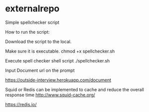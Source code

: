 # externalrepo

Simple spellchecker script

How to run the script:

Download the script to the local.

Make sure it is executable. chmod +x spellchecker.sh

Execute spell checker shell script ./spellchecker.sh

Input Document url on the prompt

https://outside-interview.herokuapp.com/document

Squid or Redis can be implemented to cache and reduce the overall response time
http://www.squid-cache.org/

https://redis.io/
